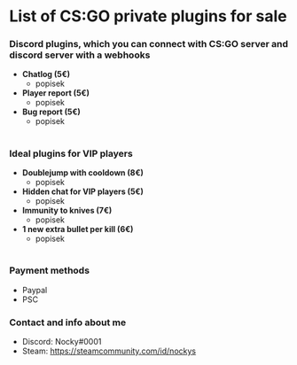 # List of CS:GO private plugins for sale

### Discord plugins, which you can connect with CS:GO server and discord server with a webhooks
* **Chatlog (5€)**
    * popisek
* **Player report (5€)**
    * popisek
* **Bug report (5€)**
    * popisek

#

### Ideal plugins for VIP players
* **Doublejump with cooldown (8€)**
    * popisek
* **Hidden chat for VIP players (5€)**
    * popisek
* **Immunity to knives (7€)**
    * popisek
* **1 new extra bullet per kill (6€)**
    * popisek
    
#

### Payment methods
* Paypal
* PSC
### Contact and info about me
* Discord: Nocky#0001
* Steam: https://steamcommunity.com/id/nockys
